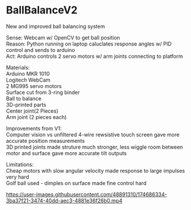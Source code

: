# BallBalanceV2
New and improved ball balancing system

Sense: Webcam w/ OpenCV to get ball position  
Reason: Python running on laptop caluclates response angles w/ PID control and sends to arduino  
Act: Arduino controls 2 servo motors w/ arm joints connecting to platform  

Materials:  
  Arduino MKR 1010  
  Logitech WebCam  
  2 MG995 servo motors  
  Surface cut from 3-ring binder  
  Ball to balance  
  3D-printed parts  
    Center joint(2 Pieces)  
    Arm joint (2 pieces each)  
    
Improvements from V1:  
  Computer vision vs unfiltered 4-wire rewsistive touch screen gave more accurate position measurements  
  3D printed joints made struture much stronger, less wiggle room between motor and surface gave more accurate tilt outputs  
    
Limitations:  
  Cheap motors with slow angular velocity made response to large impulses very hard  
  Golf ball used - dimples on surface made fine control hard  
 


https://user-images.githubusercontent.com/48891310/174686334-3ba37f21-3474-40dd-aec3-4881e36f26b0.mp4


